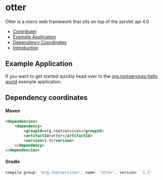 # otter
Otter is a micro web framework that sits on top of the servlet api 4.0 

- [Contribute!](/docs/Contribute.md)
- [Example Application](#example-application)
- [Dependency Coordinates](#dependency-coordinates)
- [Introduction](/docs/Introduction.md)

## Example Application
If you want to get started quickly head over to the [org.rootservices.hello world](/example)
example application.

## Dependency coordinates
#### Maven
```xml
<dependencies>
    <dependency>
        <groupId>org.rootservices</groupId>
        <artifactId>otter</artifactId>
        <version>1.3</version>
    </dependency>
</dependencies>
```

#### Gradle
```groovy
compile group: 'org.rootservices', name: 'otter', version: '1.3'
```